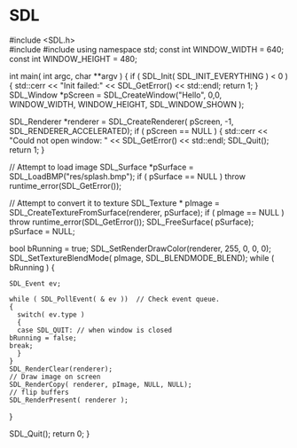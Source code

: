 SDL
===
#include <SDL.h>    
#include <stdexcept>
#include <iostream> 
using namespace std;
const int WINDOW_WIDTH  = 640;
const int WINDOW_HEIGHT = 480;

int main( int argc, char **argv )
{
  if ( SDL_Init( SDL_INIT_EVERYTHING ) < 0 )
  {
    std::cerr << "Init failed:" 
              << SDL_GetError() << std::endl;
    return 1;
  }
  SDL_Window *pScreen = SDL_CreateWindow("Hello", 
					 0,0,
					 WINDOW_WIDTH, 
					 WINDOW_HEIGHT, 
					 SDL_WINDOW_SHOWN
					 );
  
  SDL_Renderer *renderer = SDL_CreateRenderer( pScreen, -1,  
					       SDL_RENDERER_ACCELERATED);
  if ( pScreen == NULL )
  {
    std::cerr << "Could not open window: " 
              << SDL_GetError() << std::endl;
    SDL_Quit();
    return 1;
  }
  
  // Attempt to load image
  SDL_Surface *pSurface = SDL_LoadBMP("res/splash.bmp");
  if ( pSurface == NULL  ) throw runtime_error(SDL_GetError());
  
  
  // Attempt to convert it to texture
  SDL_Texture * pImage = SDL_CreateTextureFromSurface(renderer, pSurface);
  if ( pImage == NULL  ) throw runtime_error(SDL_GetError());
  SDL_FreeSurface( pSurface);
  pSurface = NULL;



  bool bRunning = true;
  SDL_SetRenderDrawColor(renderer, 255, 0, 0, 0);
  SDL_SetTextureBlendMode( pImage, SDL_BLENDMODE_BLEND);
  while ( bRunning )
  {

    SDL_Event ev;

    while ( SDL_PollEvent( & ev ))  // Check event queue.
    {
      switch( ev.type )
      {
      case SDL_QUIT: // when window is closed
	bRunning = false;
	break;
      }
    }
    SDL_RenderClear(renderer);
    // Draw image on screen
    SDL_RenderCopy( renderer, pImage, NULL, NULL);
    // flip buffers
    SDL_RenderPresent( renderer );
  }



  SDL_Quit();
  return 0;
}

